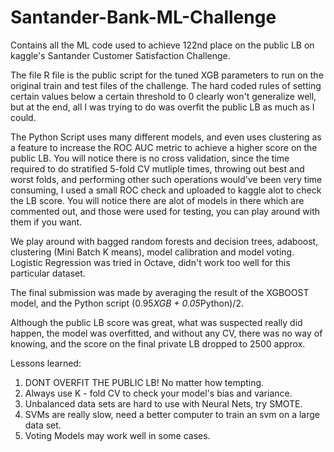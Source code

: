 # Santander-Bank-ML-Challenge
Contains all the ML code used to achieve 122nd place on the public LB on kaggle's Santander Customer Satisfaction Challenge.

The file R file is the public script for the tuned XGB parameters to run on the original train and test files of the challenge. The hard coded rules of setting certain values below a certain threshold to 0 clearly won't generalize well, but at the end, all I was trying to do was overfit the public LB as much as I could.

The Python Script uses many different models, and even uses clustering as a feature to increase the ROC AUC metric to achieve a higher score on the public LB. You will notice there is no cross validation, since the time required to do stratified 5-fold CV mutliple times, throwing out best and worst folds, and performing other such operations would've been very time consuming, I used a small ROC check and uploaded to kaggle alot to check the LB score. You will notice there are alot of models in there which are commented out, and those were used for testing, you can play around with them if you want.

We play around with bagged random forests and decision trees, adaboost, clustering (Mini Batch K means), model calibration and model voting. Logistic Regression was tried in Octave, didn't work too well for this particular dataset.

The final submission was made by averaging the result of the XGBOOST model, and the Python script (0.95*XGB + 0.05*Python)/2.

Although the public LB score was great, what was suspected really did happen, the model was overfitted, and without any CV, there was no way of knowing, and the score on the final private LB dropped to 2500 approx.

Lessons learned:
1. DONT OVERFIT THE PUBLIC LB! No matter how tempting.
2. Always use K - fold CV to check your model's bias and variance. 
3. Unbalanced data sets are hard to use with Neural Nets, try SMOTE.
4. SVMs are really slow, need a better computer to train an svm on a large data set.
5. Voting Models may work well in some cases.



